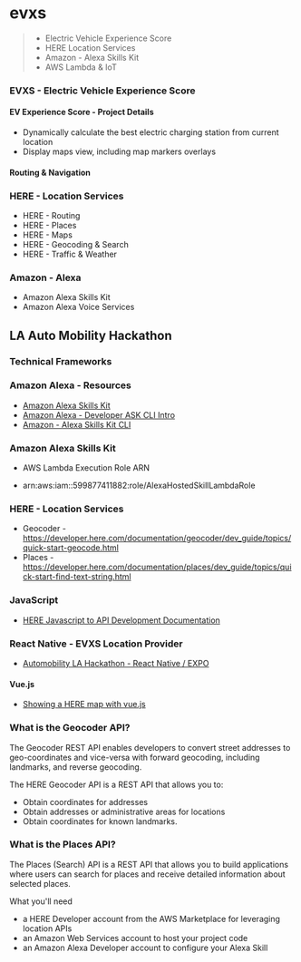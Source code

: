 # evxs
> - Electric Vehicle Experience Score
> - HERE Location Services
> - Amazon - Alexa Skills Kit
> - AWS Lambda & IoT

### EVXS - Electric Vehicle Experience Score

#### EV Experience Score - Project Details 

* Dynamically calculate the best electric charging station from current location
* Display maps view, including map markers overlays

#### Routing & Navigation 

### HERE - Location Services

* HERE - Routing 
* HERE - Places
* HERE - Maps
* HERE - Geocoding & Search
* HERE - Traffic & Weather

### Amazon - Alexa

* Amazon Alexa Skills Kit
* Amazon Alexa Voice Services

## LA Auto Mobility Hackathon 

### Technical Frameworks

### Amazon Alexa - Resources
* [Amazon Alexa Skills Kit](https://developer.amazon.com/en-US/alexa/alexa-skills-kit)
* [Amazon Alexa - Developer ASK CLI Intro](https://developer.amazon.com/docs/smapi/ask-cli-intro.html) 
* [Amazon - Alexa Skills Kit CLI](https://developer.amazon.com/docs/smapi/quick-start-alexa-skills-kit-command-line-interface.html)

### Amazon Alexa Skills Kit 
* AWS Lambda Execution Role ARN
- arn:aws:iam::599877411882:role/AlexaHostedSkillLambdaRole

### HERE - Location Services 
* Geocoder - https://developer.here.com/documentation/geocoder/dev_guide/topics/quick-start-geocode.html
* Places - https://developer.here.com/documentation/places/dev_guide/topics/quick-start-find-text-string.html

### JavaScript 
* [HERE Javascript to API Development Documentation](https://developer.here.com/develop/javascript-api) 

### React Native - EVXS Location Provider 
* [Automobility LA Hackathon - React Native / EXPO](https://github.com/DarrenRF/automobility-hackathon)

#### Vue.js
 * [Showing a HERE map with vue.js](https://developer.here.com/blog/showing-a-here-map-with-the-vue.js-javascript-framework)

### What is the Geocoder API?
The Geocoder REST API enables developers to convert street addresses to geo-coordinates and vice-versa with forward geocoding, including landmarks, and reverse geocoding.

The HERE Geocoder API is a REST API that allows you to:

* Obtain coordinates for addresses
* Obtain addresses or administrative areas for locations
* Obtain coordinates for known landmarks.

### What is the Places API?
The Places (Search) API is a REST API that allows you to build applications where users can search for places and receive detailed information about selected places.

What you'll need
* a HERE Developer account from the AWS Marketplace for leveraging location APIs
* an Amazon Web Services account to host your project code
* an Amazon Alexa Developer account to configure your Alexa Skill
